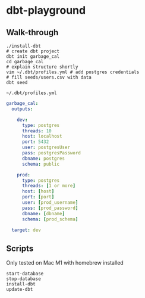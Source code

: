 # dbt-playground

## Walk-through

```
./install-dbt
# create dbt project
dbt init garbage_cal
cd garbage_cal
# explain structure shortly
vim ~/.dbt/profiles.yml # add postgres credentials
# fill seeds/users.csv with data
dbt seed
```

`~/.dbt/profiles.yml`

```yaml
garbage_cal:
  outputs:

    dev:
      type: postgres
      threads: 10
      host: localhost
      port: 5432
      user: postgresUser
      pass: postgresPassword
      dbname: postgres
      schema: public

    prod:
      type: postgres
      threads: [1 or more]
      host: [host]
      port: [port]
      user: [prod_username]
      pass: [prod_password]
      dbname: [dbname]
      schema: [prod_schema]

  target: dev
```

## Scripts

Only tested on Mac M1 with homebrew installed

```
start-database
stop-database
install-dbt
update-dbt
```